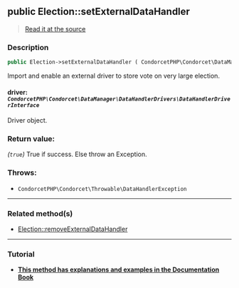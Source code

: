 ## public Election::setExternalDataHandler

> [Read it at the source](https://github.com/julien-boudry/Condorcet/blob/master/src/Election.php#L407)

### Description    

```php
public Election->setExternalDataHandler ( CondorcetPHP\Condorcet\DataManager\DataHandlerDrivers\DataHandlerDriverInterface $driver ): true
```

Import and enable an external driver to store vote on very large election.
    

#### **driver:** *`CondorcetPHP\Condorcet\DataManager\DataHandlerDrivers\DataHandlerDriverInterface`*   
Driver object.    


### Return value:   

*(`true`)* True if success. Else throw an Exception.



### Throws:   

* ```CondorcetPHP\Condorcet\Throwable\DataHandlerException```

---------------------------------------

### Related method(s)      

* [Election::removeExternalDataHandler](/Docs/ApiReferences/Election%20Class/public%20Election--removeExternalDataHandler.md)    

---------------------------------------

### Tutorial

* **[This method has explanations and examples in the Documentation Book](https://www.condorcet.io/3.AsPhpLibrary/7.GoFurther/GetStarteToHandleMillionsOfVotes)**    
